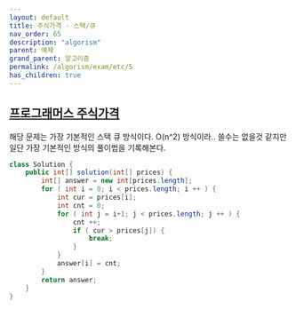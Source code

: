```yaml
---
layout: default
title: 주식가격 - 스택/큐
nav_order: 65
description: "algorism"
parent: 예제
grand_parent: 알고리즘
permalink: /algorism/exam/etc/5
has_children: true
---
```


## [프로그래머스 주식가격](https://programmers.co.kr/learn/courses/30/lessons/42584)
해당 문제는 가장 기본적인 스택 큐 방식이다.
O(n^2) 방식이라.. 쓸수는 없을것 같지만 일단 가장 기본적인 방식의 풀이법을 기록해본다.


```java
class Solution {
    public int[] solution(int[] prices) {
        int[] answer = new int[prices.length];
        for ( int i = 0; i < prices.length; i ++ ) {
            int cur = prices[i];
            int cnt = 0;
            for ( int j = i+1; j < prices.length; j ++ ) {
                cnt ++;
                if ( cur > prices[j]) {
                    break;
                }
            }
            answer[i] = cnt;
        }
        return answer;
    }
}
```